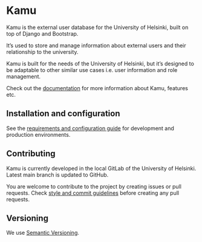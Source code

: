 # Kamu
Kamu is the external user database for the University of Helsinki, built on top
of Django and Bootstrap.

It’s used to store and manage information about external users and their
relationship to the university.

Kamu is built for the needs of the University of Helsinki, but it’s designed to
be adaptable to other similar use cases i.e. user information and role
management.

Check out the [documentation](https://kamu.pages.helsinki.fi/kamu/) for more 
information about Kamu, features etc.

## Installation and configuration
See the [requirements and configuration guide](https://kamu.pages.helsinki.fi/kamu/content/installation.html)
for development and production environments.

## Contributing
Kamu is currently developed in the local GitLab of the University of
Helsinki. Latest main branch is updated to GitHub.

You are welcome to contribute to the project by creating issues or pull
requests. Check [style and commit guidelines](https://kamu.pages.helsinki.fi/kamu/content/contributing.html)
before creating any pull requests.

## Versioning
We use [Semantic Versioning](https://semver.org/).